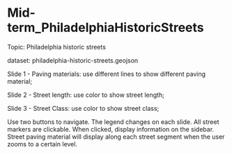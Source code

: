 # Mid-term_PhiladelphiaHistoricStreets

Topic: Philadelphia historic streets

dataset: philadelphia-historic-streets.geojson

Slide 1 - Paving materials:
  use different lines to show different paving material;

Slide 2 - Street length:
  use color to show street length;

Slide 3 - Street Class:
  use color to show street class; 
  
Use two buttons to navigate.
The legend changes on each slide.
All street markers are clickable. When clicked, display information on the sidebar.
Street paving material will display along each street segment when the user zooms to a certain level.


